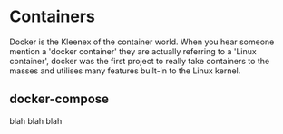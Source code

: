 # Containers

Docker is the Kleenex of the container world. When you hear someone mention a 'docker container' they are actually referring to a 'Linux container', docker was the first project to really take containers to the masses and utilises many features built-in to the Linux kernel.

## docker-compose

blah blah blah